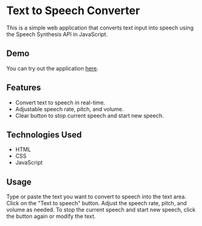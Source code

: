 # Text to Speech Converter
This is a simple web application that converts text input into speech using the Speech Synthesis API in JavaScript.

## Demo
You can try out the application [here](https://monikaips.github.io/text_to_speech/).

## Features
- Convert text to speech in real-time.
- Adjustable speech rate, pitch, and volume.
- Clear button to stop current speech and start new speech.

## Technologies Used
- HTML
- CSS
- JavaScript

## Usage
Type or paste the text you want to convert to speech into the text area.
Click on the "Text to speech" button.
Adjust the speech rate, pitch, and volume as needed.
To stop the current speech and start new speech, click the button again or modify the text.
